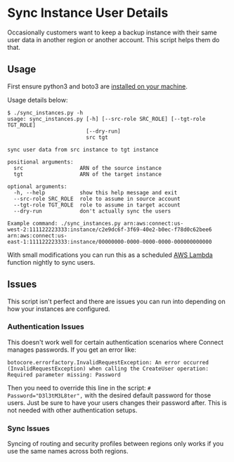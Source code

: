 # Sync Instance User Details

Occasionally customers want to keep a backup instance with their same user data in another region or another account. This script helps them do that.

## Usage

First ensure python3 and boto3 are [installed on your machine](https://boto3.amazonaws.com/v1/documentation/api/latest/guide/quickstart.html).

Usage details below:

```text
$ ./sync_instances.py -h
usage: sync_instances.py [-h] [--src-role SRC_ROLE] [--tgt-role TGT_ROLE]
                         [--dry-run]
                         src tgt

sync user data from src instance to tgt instance

positional arguments:
  src                  ARN of the source instance
  tgt                  ARN of the target instance

optional arguments:
  -h, --help           show this help message and exit
  --src-role SRC_ROLE  role to assume in source account
  --tgt-role TGT_ROLE  role to assume in target account
  --dry-run            don't actually sync the users

Example command: ./sync_instances.py arn:aws:connect:us-
west-2:111122223333:instance/c2e9dc6f-3f69-40e2-b0ec-f78d0c62bee6
arn:aws:connect:us-
east-1:111122223333:instance/00000000-0000-0000-0000-000000000000
```

With small modifications you can run this as a scheduled [AWS Lambda](https://aws.amazon.com/lambda/) function nightly to sync users.

## Issues

This script isn't perfect and there are issues you can run into depending on how your instances are configured.

### Authentication Issues

This doesn't work well for certain authentication scenarios where Connect manages passwords. If you get an error like:

```text
botocore.errorfactory.InvalidRequestException: An error occurred (InvalidRequestException) when calling the CreateUser operation: Required parameter missing: Password
```

Then you need to override this line in the script: `# Password="D3l3tM3L8ter",` with the desired default password for those users. Just be sure to have your users changes their password after. This is not needed with other authentication setups.

### Sync Issues

Syncing of routing and security profiles between regions only works if you use the same names across both regions.
